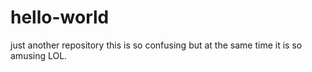 # hello-world
just another repository 
this is so confusing but at the same time it is so amusing LOL. 
